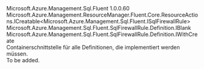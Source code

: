 <Type Name="IDefinition" FullName="Microsoft.Azure.Management.Sql.Fluent.SqlFirewallRule.Definition.IDefinition">
  <TypeSignature Language="C#" Value="public interface IDefinition : Microsoft.Azure.Management.ResourceManager.Fluent.Core.ResourceActions.ICreatable&lt;Microsoft.Azure.Management.Sql.Fluent.ISqlFirewallRule&gt;, Microsoft.Azure.Management.Sql.Fluent.SqlFirewallRule.Definition.IBlank, Microsoft.Azure.Management.Sql.Fluent.SqlFirewallRule.Definition.IWithCreate" />
  <TypeSignature Language="ILAsm" Value=".class public interface auto ansi abstract IDefinition implements class Microsoft.Azure.Management.ResourceManager.Fluent.Core.ResourceActions.ICreatable`1&lt;class Microsoft.Azure.Management.Sql.Fluent.ISqlFirewallRule&gt;, class Microsoft.Azure.Management.ResourceManager.Fluent.Core.ResourceActions.IIndexable, class Microsoft.Azure.Management.Sql.Fluent.SqlFirewallRule.Definition.IBlank, class Microsoft.Azure.Management.Sql.Fluent.SqlFirewallRule.Definition.IWithCreate, class Microsoft.Azure.Management.Sql.Fluent.SqlFirewallRule.Definition.IWithIPAddress, class Microsoft.Azure.Management.Sql.Fluent.SqlFirewallRule.Definition.IWithIPAddressRange" />
  <TypeSignature Language="DocId" Value="T:Microsoft.Azure.Management.Sql.Fluent.SqlFirewallRule.Definition.IDefinition" />
  <TypeSignature Language="VB.NET" Value="Public Interface IDefinition&#xA;Implements IBlank, ICreatable(Of ISqlFirewallRule), IWithCreate" />
  <TypeSignature Language="F#" Value="type IDefinition = interface&#xA;    interface IBlank&#xA;    interface IWithIPAddressRange&#xA;    interface IWithIPAddress&#xA;    interface IWithCreate&#xA;    interface ICreatable&lt;ISqlFirewallRule&gt;&#xA;    interface IIndexable" />
  <AssemblyInfo>
    <AssemblyName>Microsoft.Azure.Management.Sql.Fluent</AssemblyName>
    <AssemblyVersion>1.0.0.60</AssemblyVersion>
  </AssemblyInfo>
  <Interfaces>
    <Interface>
      <InterfaceName>Microsoft.Azure.Management.ResourceManager.Fluent.Core.ResourceActions.ICreatable&lt;Microsoft.Azure.Management.Sql.Fluent.ISqlFirewallRule&gt;</InterfaceName>
    </Interface>
    <Interface>
      <InterfaceName>Microsoft.Azure.Management.Sql.Fluent.SqlFirewallRule.Definition.IBlank</InterfaceName>
    </Interface>
    <Interface>
      <InterfaceName>Microsoft.Azure.Management.Sql.Fluent.SqlFirewallRule.Definition.IWithCreate</InterfaceName>
    </Interface>
  </Interfaces>
  <Docs>
    <summary>
            Containerschnittstelle für alle Definitionen, die implementiert werden müssen.
            </summary>
    <remarks>To be added.</remarks>
  </Docs>
  <Members />
</Type>